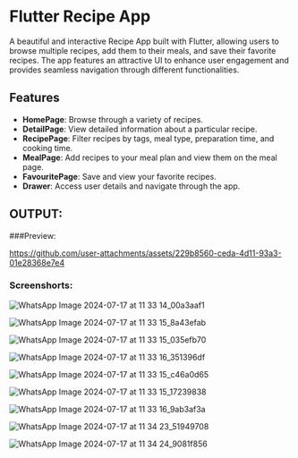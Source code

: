# Flutter Recipe App

A beautiful and interactive Recipe App built with Flutter, allowing users to browse multiple recipes, add them to their meals, and save their favorite recipes. The app features an attractive UI to enhance user engagement and provides seamless navigation through different functionalities.

## Features

- **HomePage**: Browse through a variety of recipes.
- **DetailPage**: View detailed information about a particular recipe.
- **RecipePage**: Filter recipes by tags, meal type, preparation time, and cooking time.
- **MealPage**: Add recipes to your meal plan and view them on the meal page.
- **FavouritePage**: Save and view your favorite recipes.
- **Drawer**: Access user details and navigate through the app.


## OUTPUT:

###Preview:

https://github.com/user-attachments/assets/229b8560-ceda-4d11-93a3-01e28368e7e4

### Screenshorts:

![WhatsApp Image 2024-07-17 at 11 33 14_00a3aaf1](https://github.com/user-attachments/assets/bbac3f45-0fc5-4b3e-ac88-944807518420)

![WhatsApp Image 2024-07-17 at 11 33 15_8a43efab](https://github.com/user-attachments/assets/d8ed494e-c67f-4494-a9d5-33b64d70aaa3)

![WhatsApp Image 2024-07-17 at 11 33 15_035efb70](https://github.com/user-attachments/assets/bde473bc-3ddc-46f5-9491-2caf970b67d6)

![WhatsApp Image 2024-07-17 at 11 33 16_351396df](https://github.com/user-attachments/assets/7bfbff04-2585-449d-8a89-756e06189bb0)

![WhatsApp Image 2024-07-17 at 11 33 15_c46a0d65](https://github.com/user-attachments/assets/73a42120-573c-4c32-9237-dff895c2e9ab)

![WhatsApp Image 2024-07-17 at 11 33 15_17239838](https://github.com/user-attachments/assets/b14f465f-15ae-4fe0-b69f-e959979236c1)

![WhatsApp Image 2024-07-17 at 11 33 16_9ab3af3a](https://github.com/user-attachments/assets/f2e4cbb6-d05e-46ac-9a1b-d47bd6a4e4fb)

![WhatsApp Image 2024-07-17 at 11 34 23_51949708](https://github.com/user-attachments/assets/bd397208-2c09-4d1c-a876-c5975c180283)

![WhatsApp Image 2024-07-17 at 11 34 24_9081f856](https://github.com/user-attachments/assets/8a0368f7-4f82-48a7-a657-bb04f4146e83)

